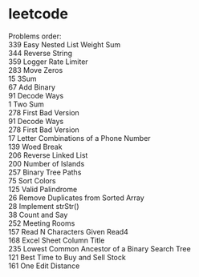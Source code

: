 # leetcode
Problems order: <br />
339 Easy Nested List Weight Sum <br />
344 Reverse String <br />
359 Logger Rate Limiter <br />
283 Move Zeros<br />
15  3Sum<br />
67  Add Binary<br />
91  Decode Ways<br />
1   Two Sum<br />
278 First Bad Version<br />
91  Decode Ways<br />
278 First Bad Version<br />
17  Letter Combinations of a Phone Number<br />
139 Woed Break<br />
206 Reverse Linked List <br />
200 Number of Islands <br />
257 Binary Tree Paths <br />
75  Sort Colors<br />
125 Valid Palindrome<br />
26  Remove Duplicates from Sorted Array<br />
28  Implement strStr()<br />
38  Count and Say<br />
252 Meeting Rooms<br />
157 Read N Characters Given Read4 <br />
168 Excel Sheet Column Title<br />
235 Lowest Common Ancestor of a Binary Search Tree<br />
121 Best Time to Buy and Sell Stock <br />
161 One Edit Distance <br />

